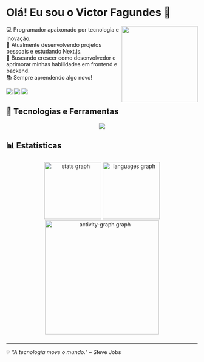 # Olá! Eu sou o Victor Fagundes 👋  
<img src="https://media.giphy.com/media/qgQUggAC3Pfv687qPC/giphy.gif" align="right" width="200" />

💻 Programador apaixonado por tecnologia e inovação.  
🚀 Atualmente desenvolvendo projetos pessoais e estudando Next.js.  
🎯 Buscando crescer como desenvolvedor e aprimorar minhas habilidades em frontend e backend.  
📚 Sempre aprendendo algo novo!  


<div> 
 
<a href="mailto:victorfagundes123@gmail.com"><img src="https://img.shields.io/badge/-Gmail-%23D32F2F?style=for-the-badge&logo=gmail&logoColor=white" target="_blank"></a>
  <a href="https://www.linkedin.com/in/victor-fagundes-324070259/" target="_blank"><img src="https://img.shields.io/badge/-LinkedIn-%230077B5?style=for-the-badge&logo=linkedin&logoColor=white" target="_blank"></a> 
<a href="https://victor-fagundes.vercel.app/" target="_blank"><img src="https://img.shields.io/badge/-Portfólio-%23B0BEC5?&logo=google-chrome&logoColor=black&labelColor=&style=for-the-badge"/></a>

<!--   <a href="https://instagram.com/rafaballerini" target="_blank"><img src="https://img.shields.io/badge/-Instagram-%23E4405F?style=for-the-badge&logo=instagram&logoColor=white" target="_blank"></a> -->
</div>



## 🚀 Tecnologias e Ferramentas  

<div align="center">
  <img src="https://skillicons.dev/icons?i=js,ts,angular,react,next,html,css,docker,linux" />
</div>

## 📊 Estatísticas  
###

<div align="center">
  <img src="https://github-readme-stats.vercel.app/api?username=fagundes321&hide_title=true&hide_rank=false&show_icons=true&include_all_commits=true&count_private=true&disable_animations=false&theme=github_dark&locale=pt-br&hide_border=true&order=1" height="150" alt="stats graph"  />
  <img src="https://github-readme-stats.vercel.app/api/top-langs?username=fagundes321&locale=pt-br&hide_title=true&layout=compact&card_width=320&langs_count=6&theme=github_dark&hide_border=true&order=2" height="150" alt="languages graph"  />
  <img src="https://github-readme-activity-graph.vercel.app/graph?username=fagundes321&include_all_commits=true&count_private=true&radius=16&theme=github-dark&area=true&order=5&hide_border=true&hide_title=true" height="300" alt="activity-graph graph"  />
</div>

###

---

💡 *"A tecnologia move o mundo."* – Steve Jobs  
